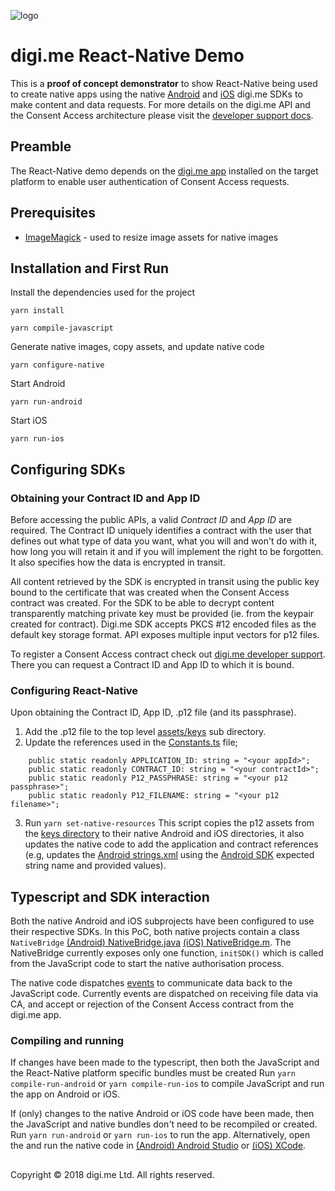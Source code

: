 ![logo]
# digi.me React-Native Demo
This is a **proof of concept demonstrator** to show React-Native being used to create native apps using the native [Android][sdk-android]  and [iOS][sdk-ios] digi.me SDKs to make content and data requests. For more details on the digi.me API and the Consent Access architecture please visit the [developer support docs][ca-flow]. 

## Preamble
The React-Native demo depends on the [digi.me app][download] installed on the target platform to enable user authentication of Consent Access requests. 

## Prerequisites
- [ImageMagick][download-image-magick] - used to resize image assets for native images

## Installation and First Run
Install the dependencies used for the project
```
yarn install
```

```
yarn compile-javascript
```

Generate native images, copy assets, and update native code
```
yarn configure-native
```

Start Android
```
yarn run-android
```

Start iOS
```
yarn run-ios
```

## Configuring SDKs
### Obtaining your Contract ID and App ID
Before accessing the public APIs, a valid _Contract ID_ and _App ID_ are required. The Contract ID uniquely identifies a contract with the user that defines out what type of data you want, what you will and won't do with it, how long you will retain it and if you will implement the right to be forgotten. It also specifies how the data is encrypted in transit.

All content retrieved by the SDK is encrypted in transit using the public key bound to the certificate that was created when the Consent Access contract was created. For the SDK to be able to decrypt content transparently matching private key must be provided (ie. from the keypair created for contract). Digi.me SDK accepts PKCS #12 encoded files as the default key storage format. API exposes multiple input vectors for p12 files.

To register a Consent Access contract check out [digi.me developer support][support]. There you can request a Contract ID and App ID to which it is bound.

### Configuring React-Native
Upon obtaining the Contract ID, App ID, .p12 file (and its passphrase). 
1. Add the .p12 file to the top level [assets/keys][dir-keys] sub directory.
2. Update the references used in the [Constants.ts][file-constants] file;

```
    public static readonly APPLICATION_ID: string = "<your appId>";
    public static readonly CONTRACT_ID: string = "<your contractId>";
    public static readonly P12_PASSPHRASE: string = "<your p12 passphrase>";
    public static readonly P12_FILENAME: string = "<your p12 filename>";
```

3. Run `yarn set-native-resources`
This script copies the p12 assets from the [keys directory][dir-keys] to their native Android and iOS directories, it also updates the native code to add the application and contract references (e.g, updates the [Android strings.xml](file-android-strings) using the [Android SDK][sdk-android] expected string name and provided values).

## Typescript and SDK interaction
Both the native Android and iOS subprojects have been configured to use their respective SDKs. In this PoC, both native projects contain a class `NativeBridge` [(Android) NativeBridge.java][file-android-nativebridge] [(iOS) NativeBridge.m][file-ios-nativebridge]. The NativeBridge currently exposes only one function, `initSDK()` which is called from the JavaScript code to start the native authorisation process. 

The native code dispatches [events][file-events] to communicate data back to the JavaScript code. Currently events are dispatched on receiving file data via CA, and accept or rejection of the Consent Access contract from the digi.me app. 

### Compiling and running
If changes have been made to the typescript, then both the JavaScript and the React-Native platform specific bundles must be created
Run `yarn compile-run-android` or `yarn compile-run-ios` to compile JavaScript and run the app on Android or iOS. 

If (only) changes to the native Android or iOS code have been made, then the JavaScript and native bundles don't need to be recompiled or created. 
Run `yarn run-android` or `yarn run-ios` to run the app. Alternatively, open the and run the native code in [(Android) Android Studio][download-android-studio] or [(iOS) XCode][download-xcode].


##
Copyright © 2018 digi.me Ltd. All rights reserved.


[logo]: https://developers.digi.me/img/digime_logo.png
[react-native]: https://facebook.github.io/react-native/ "React Native"
[support]: https://developers.digi.me/ "developer support"
[download]: https://digi.me/get-started/ "Get started with digi.me"
[ca-flow]: https://developers.digi.me/consent-access-flow.html/
[sdk-android]: https://github.com/digime/digime-android-sdk/ "digi.me iOS SDK"
[sdk-ios]: https://github.com/digime/digime-sdk-ios/ "digi.me Android SDK"
[dir-keys]: ./assets/keys
[file-constants]: ./src/constants/Constants.ts
[file-events]: ./src/events/Events.ts
[file-android-strings]: ./android/app/src/main/res/values/strings.xml
[file-android-nativebridge]: ./android/app/src/main/java/com/caexample/NativeBridge.java
[file-ios-nativebridge]: ./ios/CAExample/NativeBridge.m

[download-image-magick]: https://www.imagemagick.org/script/index.php/
[download-android-studio]: https://developer.android.com/studio/index.html "Download Android Studio"
[download-xcode]: https://developer.apple.com/support/xcode/ "xCode"
